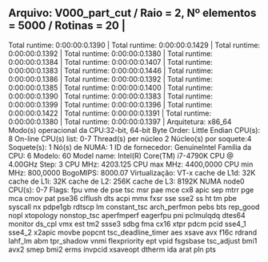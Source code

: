 Arquivo: V000_part_cut / Raio = 2, Nº elementos = 5000 / Rotinas = 20 |
-----------------------------------------------------------------------------------
Total runtime: 0:00:00:0.1390 |
Total runtime: 0:00:00:0.1429 |
Total runtime: 0:00:00:0.1392 |
Total runtime: 0:00:00:0.1380 |
Total runtime: 0:00:00:0.1384 |
Total runtime: 0:00:00:0.1407 |
Total runtime: 0:00:00:0.1383 |
Total runtime: 0:00:00:0.1446 |
Total runtime: 0:00:00:0.1386 |
Total runtime: 0:00:00:0.1392 |
Total runtime: 0:00:00:0.1385 |
Total runtime: 0:00:00:0.1400 |
Total runtime: 0:00:00:0.1390 |
Total runtime: 0:00:00:0.1383 |
Total runtime: 0:00:00:0.1399 |
Total runtime: 0:00:00:0.1396 |
Total runtime: 0:00:00:0.1422 |
Total runtime: 0:00:00:0.1391 |
Total runtime: 0:00:00:0.1380 |
Total runtime: 0:00:00:0.1397 |
Arquitetura:           x86_64
Modo(s) operacional da CPU:32-bit, 64-bit
Byte Order:            Little Endian
CPU(s):                8
On-line CPU(s) list:   0-7
Thread(s) per núcleo  2
Núcleo(s) por soquete:4
Soquete(s):            1
Nó(s) de NUMA:        1
ID de fornecedor:      GenuineIntel
Família da CPU:       6
Modelo:                60
Model name:            Intel(R) Core(TM) i7-4790K CPU @ 4.00GHz
Step:                  3
CPU MHz:               4203.125
CPU max MHz:           4400,0000
CPU min MHz:           800,0000
BogoMIPS:              8000.07
Virtualização:       VT-x
cache de L1d:          32K
cache de L1i:          32K
cache de L2:           256K
cache de L3:           8192K
NUMA node0 CPU(s):     0-7
Flags:                 fpu vme de pse tsc msr pae mce cx8 apic sep mtrr pge mca cmov pat pse36 clflush dts acpi mmx fxsr sse sse2 ss ht tm pbe syscall nx pdpe1gb rdtscp lm constant_tsc arch_perfmon pebs bts rep_good nopl xtopology nonstop_tsc aperfmperf eagerfpu pni pclmulqdq dtes64 monitor ds_cpl vmx est tm2 ssse3 sdbg fma cx16 xtpr pdcm pcid sse4_1 sse4_2 x2apic movbe popcnt tsc_deadline_timer aes xsave avx f16c rdrand lahf_lm abm tpr_shadow vnmi flexpriority ept vpid fsgsbase tsc_adjust bmi1 avx2 smep bmi2 erms invpcid xsaveopt dtherm ida arat pln pts
